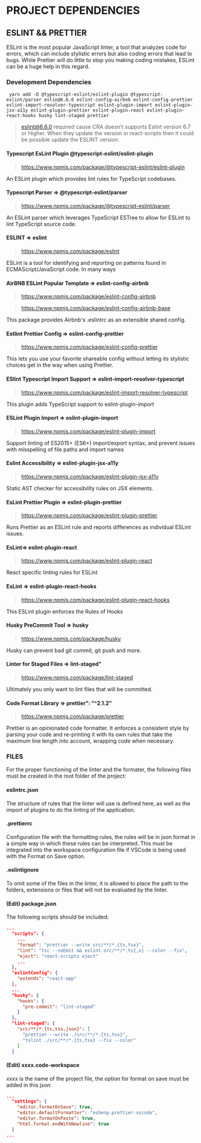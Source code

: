 # PROJECT DEPENDENCIES

## ESLINT && PRETTIER

ESLint is the most popular JavaScript linter, a tool that analyzes code for errors, which can include stylistic errors but also coding errors that lead to bugs. While Prettier will do little to stop you making coding mistakes, ESLint can be a huge help in this regard.

### Development Dependencies

```shell
 yarn add -D @typescript-eslint/eslint-plugin @typescript-eslint/parser eslin@6.6.0 eslint-config-airbnb eslint-config-prettier eslint-import-resolver-typescript eslint-plugin-import eslint-plugin-jsx-a11y eslint-plugin-prettier eslint-plugin-react eslint-plugin-react-hooks husky lint-staged prettier
```

> eslint@6.6.0 required cause CRA doesn't supports Eslint version 6.7 or Higher. When they update the version in react-scripts then it could be possible update the ESLINT version.

#### Typescript EsLint Plugin @typescript-eslint/eslint-plugin

> https://www.npmjs.com/package/@typescript-eslint/eslint-plugin

An ESLint plugin which provides lint rules for TypeScript codebases.

#### Typescript Parser => @typescript-eslint/parser

> https://www.npmjs.com/package/@typescript-eslint/parser

An ESLint parser which leverages TypeScript ESTree to allow for ESLint to lint TypeScript source code.

#### ESLINT => eslint

> https://www.npmjs.com/package/eslint

ESLint is a tool for identifying and reporting on patterns found in ECMAScript/JavaScript code. In many ways

#### AirBNB ESLint Popular Template => eslint-config-airbnb

> https://www.npmjs.com/package/eslint-config-airbnb

> https://www.npmjs.com/package/eslint-config-airbnb-base

This package provides Airbnb's .eslintrc as an extensible shared config.

#### Estlint Prettier Config => eslint-config-prettier

> https://www.npmjs.com/package/eslint-config-prettier

This lets you use your favorite shareable config without letting its stylistic choices get in the way when using Prettier.

#### ESlint Typescript Import Support => eslint-import-resolver-typescript

> https://www.npmjs.com/package/eslint-import-resolver-typescript

This plugin adds TypeScript support to eslint-plugin-import

#### ESLint Plugin Import => eslint-plugin-import

> https://www.npmjs.com/package/eslint-plugin-import

Support linting of ES2015+ (ES6+) import/export syntax, and prevent issues with misspelling of file paths and import names

#### Eslint Accessibility => eslint-plugin-jsx-a11y

> https://www.npmjs.com/package/eslint-plugin-jsx-a11y

Static AST checker for accessibility rules on JSX elements.

#### EsLint Prettier Plugin => eslint-plugin-prettier

> https://www.npmjs.com/package/eslint-plugin-prettier

Runs Prettier as an ESLint rule and reports differences as individual ESLint issues.

#### EsLint=> eslint-plugin-react

> https://www.npmjs.com/package/eslint-plugin-react

React specific linting rules for ESLint

#### EsLint => eslint-plugin-react-hooks

> https://www.npmjs.com/package/eslint-plugin-react-hooks

This ESLint plugin enforces the Rules of Hooks

#### Husky PreCommit Tool => husky

> https://www.npmjs.com/package/husky

Husky can prevent bad git commit, git push and more.

#### Linter for Staged Files => lint-staged"

> https://www.npmjs.com/package/lint-staged

Ultimately you only want to lint files that will be committed.

#### Code Format Library => prettier": "^2.1.2"

> https://www.npmjs.com/package/prettier

Prettier is an opinionated code formatter. It enforces a consistent style by parsing your code and re-printing it with its own rules that take the maximum line length into account, wrapping code when necessary.

### FILES

For the proper functioning of the linter and the formater, the following files must be created in the root folder of the project:

#### eslintrc.json

The structure of rules that the linter will use is defined here, as well as the import of plugins to do the linting of the application.

#### .prettierrc

Configuration file with the formatting rules, the rules will be in json format in a simple way in which these rules can be interpreted. This must be integrated into the workspace configuration file if VSCode is being used with the Format on Save option.

#### .eslintignore

To omit some of the files in the linter, it is allowed to place the path to the folders, extensions or files that will not be evaluated by the linter.

#### (Edit) package.json

The following scripts should be included:

```json
...
  "scripts": {
    ...
    "format": "prettier --write src/**/*.{ts,tsx}",
    "lint": "tsc --noEmit && eslint src/**/*.ts{,x} --color --fix",
    "eject": "react-scripts eject"
    ...
  },
  "eslintConfig": {
    "extends": "react-app"
  },
  ...
  "husky": {
    "hooks": {
      "pre-commit": "lint-staged"
    }
  },
  "lint-staged": {
    "src/**/*.{ts,tsx,json}": [
      "prettier --write ./src/**/*.{ts,tsx}",
      "tslint ./src/**/*.{ts,tsx} --fix --color"
    ]
  }
```

#### (Edit) xxxx.code-workspace

xxxx is the name of the project file, the option for format on save must be added in this json:

```json
...
  "settings": {
    "editor.formatOnSave": true,
    "editor.defaultFormatter": "esbenp.prettier-vscode",
    "editor.formatOnPaste": true,
    "html.format.endWithNewline": true
  }
...
```
